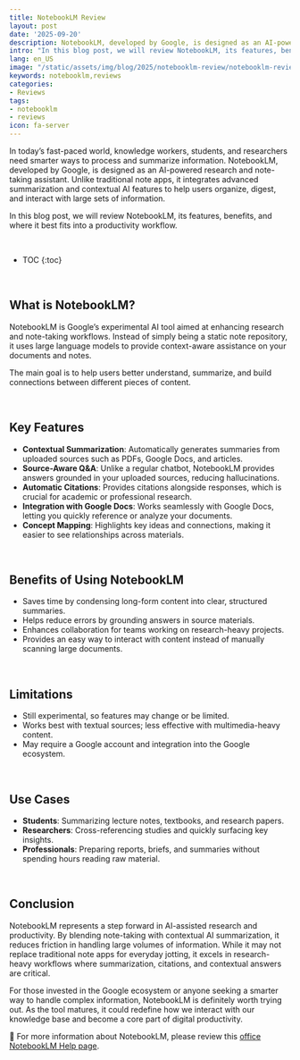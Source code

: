 ```yaml
---
title: NotebookLM Review
layout: post
date: '2025-09-20'
description: NotebookLM, developed by Google, is designed as an AI-powered research and note-taking assistant. 
intro: "In this blog post, we will review NotebookLM, its features, benefits, and where it best fits into a productivity workflow." 
lang: en_US
image: "/static/assets/img/blog/2025/notebooklm-review/notebooklm-review.jpg"
keywords: notebooklm,reviews
categories:
- Reviews
tags:
- notebooklm
- reviews
icon: fa-server
---
```


In today’s fast-paced world, knowledge workers, students, and researchers need smarter ways to process and summarize information. NotebookLM, developed by Google, is designed as an AI-powered research and note-taking assistant. Unlike traditional note apps, it integrates advanced summarization and contextual AI features to help users organize, digest, and interact with large sets of information.

In this blog post, we will review NotebookLM, its features, benefits, and where it best fits into a productivity workflow.

<br>

* TOC 
{:toc}

<br>

## What is NotebookLM?

NotebookLM is Google’s experimental AI tool aimed at enhancing research and note-taking workflows. Instead of simply being a static note repository, it uses large language models to provide context-aware assistance on your documents and notes.  

The main goal is to help users better understand, summarize, and build connections between different pieces of content.  

<br>

## Key Features

* **Contextual Summarization**: Automatically generates summaries from uploaded sources such as PDFs, Google Docs, and articles.
* **Source-Aware Q&A**: Unlike a regular chatbot, NotebookLM provides answers grounded in your uploaded sources, reducing hallucinations.
* **Automatic Citations**: Provides citations alongside responses, which is crucial for academic or professional research.
* **Integration with Google Docs**: Works seamlessly with Google Docs, letting you quickly reference or analyze your documents.
* **Concept Mapping**: Highlights key ideas and connections, making it easier to see relationships across materials.

<br>

## Benefits of Using NotebookLM

* Saves time by condensing long-form content into clear, structured summaries.
* Helps reduce errors by grounding answers in source materials.
* Enhances collaboration for teams working on research-heavy projects.
* Provides an easy way to interact with content instead of manually scanning large documents.

<br>

## Limitations

* Still experimental, so features may change or be limited.
* Works best with textual sources; less effective with multimedia-heavy content.
* May require a Google account and integration into the Google ecosystem.

<br>

## Use Cases

* **Students**: Summarizing lecture notes, textbooks, and research papers.
* **Researchers**: Cross-referencing studies and quickly surfacing key insights.
* **Professionals**: Preparing reports, briefs, and summaries without spending hours reading raw material.

<br>

## Conclusion

NotebookLM represents a step forward in AI-assisted research and productivity. By blending note-taking with contextual AI summarization, it reduces friction in handling large volumes of information. While it may not replace traditional note apps for everyday jotting, it excels in research-heavy workflows where summarization, citations, and contextual answers are critical.  

For those invested in the Google ecosystem or anyone seeking a smarter way to handle complex information, NotebookLM is definitely worth trying out. As the tool matures, it could redefine how we interact with our knowledge base and become a core part of digital productivity.

📝 For more information about NotebookLM, please review this [office NotebookLM Help page](https://support.google.com/notebooklm/?hl=en#topic=16164070).